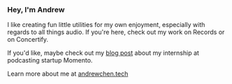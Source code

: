 ### Hey, I'm Andrew

I like creating fun little utilities for my own enjoyment, especially with regards to all things audio. If you're here, check out my work on Records or on Concertify.  

If you'd like, maybe check out my [blog post](https://andrewchen.tech/work/momento) about my internship at podcasting startup Momento. 

Learn more about me at [andrewchen.tech](https://andrewchen.tech)
    
         
 
   
       
   
   
